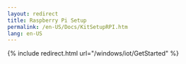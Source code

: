 ```yaml
---
layout: redirect
title: Raspberry Pi Setup
permalink: /en-US/Docs/KitSetupRPI.htm
lang: en-US
---
```

{% include redirect.html url="/windows/iot/GetStarted" %}